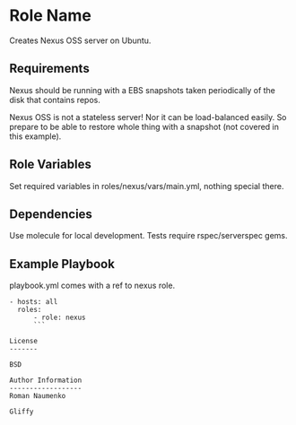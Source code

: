Role Name
=========

Creates Nexus OSS server on Ubuntu.

Requirements
------------

Nexus should be running with a EBS snapshots taken periodically of the disk that contains repos.

Nexus OSS is not a stateless server! Nor it can be load-balanced easily. So prepare to be able to restore whole thing with a snapshot (not covered in this example).

Role Variables
--------------

Set required variables in roles/nexus/vars/main.yml, nothing special there.

Dependencies
------------

Use molecule for local development. Tests require rspec/serverspec gems. 

Example Playbook
----------------

playbook.yml comes with a ref to nexus role.

```
- hosts: all
  roles:
      - role: nexus
      ```

License
-------

BSD

Author Information
------------------
Roman Naumenko

Gliffy
